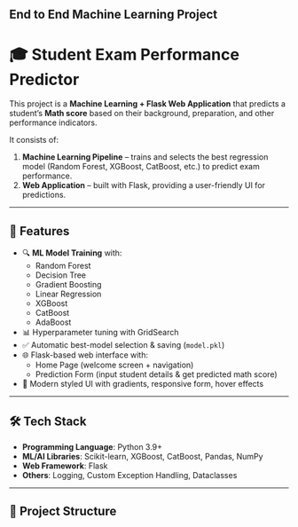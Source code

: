 ## End to End Machine Learning Project

# 🎓 Student Exam Performance Predictor

This project is a **Machine Learning + Flask Web Application** that predicts a student’s **Math score** based on their background, preparation, and other performance indicators.  

It consists of:
1. **Machine Learning Pipeline** – trains and selects the best regression model (Random Forest, XGBoost, CatBoost, etc.) to predict exam performance.
2. **Web Application** – built with Flask, providing a user-friendly UI for predictions.

---

## 🚀 Features
- 🔍 **ML Model Training** with:
  - Random Forest
  - Decision Tree
  - Gradient Boosting
  - Linear Regression
  - XGBoost
  - CatBoost
  - AdaBoost
- 📊 Hyperparameter tuning with GridSearch
- ✅ Automatic best-model selection & saving (`model.pkl`)
- 🌐 Flask-based web interface with:
  - Home Page (welcome screen + navigation)
  - Prediction Form (input student details & get predicted math score)
- 🎨 Modern styled UI with gradients, responsive form, hover effects

---

## 🛠️ Tech Stack
- **Programming Language**: Python 3.9+
- **ML/AI Libraries**: Scikit-learn, XGBoost, CatBoost, Pandas, NumPy
- **Web Framework**: Flask
- **Others**: Logging, Custom Exception Handling, Dataclasses

---

## 📂 Project Structure

